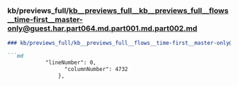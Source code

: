 ### kb/previews_full/kb__previews_full__kb__previews_full__flows__time-first__master-only@guest.har.part064.md.part001.md.part002.md

```md
### kb/previews_full/kb__previews_full__flows__time-first__master-only@guest.har.part064.md.part001.md (part 002)

```md
            "lineNumber": 0,
                  "columnNumber": 4732
                },
    
```

```

```
